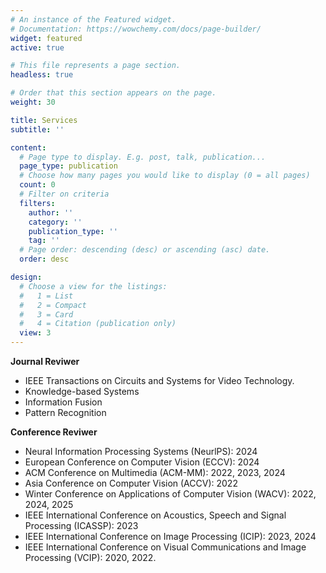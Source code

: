 ```yaml
---
# An instance of the Featured widget.
# Documentation: https://wowchemy.com/docs/page-builder/
widget: featured
active: true

# This file represents a page section.
headless: true

# Order that this section appears on the page.
weight: 30

title: Services
subtitle: ''

content:
  # Page type to display. E.g. post, talk, publication...
  page_type: publication
  # Choose how many pages you would like to display (0 = all pages)
  count: 0
  # Filter on criteria
  filters:
    author: ''
    category: ''
    publication_type: ''
    tag: ''
  # Page order: descending (desc) or ascending (asc) date.
  order: desc

design:
  # Choose a view for the listings:
  #   1 = List
  #   2 = Compact
  #   3 = Card
  #   4 = Citation (publication only)
  view: 3
---
```


**Journal Reviwer**
- IEEE Transactions on Circuits and Systems for Video Technology.
- Knowledge-based Systems
- Information Fusion
- Pattern Recognition

**Conference Reviwer**
- Neural Information Processing Systems (NeurlPS): 2024
- European Conference on Computer Vision (ECCV): 2024
- ACM Conference on Multimedia (ACM-MM): 2022, 2023, 2024
- Asia Conference on Computer Vision (ACCV): 2022
- Winter Conference on Applications of Computer Vision (WACV): 2022, 2024, 2025
- IEEE International Conference on Acoustics, Speech and Signal Processing (ICASSP): 2023
- IEEE International Conference on Image Processing (ICIP): 2023, 2024
- IEEE International Conference on Visual Communications and Image Processing (VCIP): 2020, 2022.